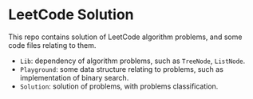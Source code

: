 # LeetCode Solution

This repo contains solution of LeetCode algorithm problems, and some code files relating to them.

- `Lib`: dependency of algorithm problems, such as `TreeNode`, `ListNode`.
- `Playground`: some data structure relating to problems, such as implementation of binary search.
- `Solution`: solution of problems, with problems classification.
